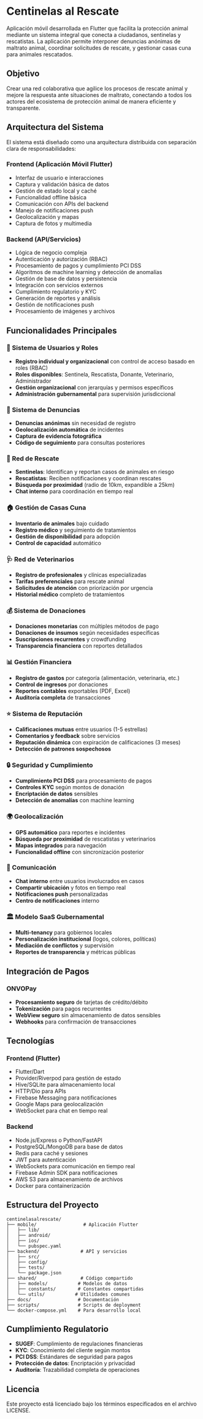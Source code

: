 # Centinelas al Rescate

Aplicación móvil desarrollada en Flutter que facilita la protección animal mediante un sistema integral que conecta a ciudadanos, sentinelas y rescatistas. La aplicación permite interponer denuncias anónimas de maltrato animal, coordinar solicitudes de rescate, y gestionar casas cuna para animales rescatados.

## Objetivo

Crear una red colaborativa que agilice los procesos de rescate animal y mejore la respuesta ante situaciones de maltrato, conectando a todos los actores del ecosistema de protección animal de manera eficiente y transparente.

## Arquitectura del Sistema

El sistema está diseñado como una arquitectura distribuida con separación clara de responsabilidades:

### Frontend (Aplicación Móvil Flutter)
- Interfaz de usuario e interacciones
- Captura y validación básica de datos
- Gestión de estado local y caché
- Funcionalidad offline básica
- Comunicación con APIs del backend
- Manejo de notificaciones push
- Geolocalización y mapas
- Captura de fotos y multimedia

### Backend (API/Servicios)
- Lógica de negocio compleja
- Autenticación y autorización (RBAC)
- Procesamiento de pagos y cumplimiento PCI DSS
- Algoritmos de machine learning y detección de anomalías
- Gestión de base de datos y persistencia
- Integración con servicios externos
- Cumplimiento regulatorio y KYC
- Generación de reportes y análisis
- Gestión de notificaciones push
- Procesamiento de imágenes y archivos

## Funcionalidades Principales

### 🔐 Sistema de Usuarios y Roles
- **Registro individual y organizacional** con control de acceso basado en roles (RBAC)
- **Roles disponibles**: Sentinela, Rescatista, Donante, Veterinario, Administrador
- **Gestión organizacional** con jerarquías y permisos específicos
- **Administración gubernamental** para supervisión jurisdiccional

### 📢 Sistema de Denuncias
- **Denuncias anónimas** sin necesidad de registro
- **Geolocalización automática** de incidentes
- **Captura de evidencia fotográfica**
- **Código de seguimiento** para consultas posteriores

### 🚨 Red de Rescate
- **Sentinelas**: Identifican y reportan casos de animales en riesgo
- **Rescatistas**: Reciben notificaciones y coordinan rescates
- **Búsqueda por proximidad** (radio de 10km, expandible a 25km)
- **Chat interno** para coordinación en tiempo real

### 🏠 Gestión de Casas Cuna
- **Inventario de animales** bajo cuidado
- **Registro médico** y seguimiento de tratamientos
- **Gestión de disponibilidad** para adopción
- **Control de capacidad** automático

### 🩺 Red de Veterinarios
- **Registro de profesionales** y clínicas especializadas
- **Tarifas preferenciales** para rescate animal
- **Solicitudes de atención** con priorización por urgencia
- **Historial médico** completo de tratamientos

### 💰 Sistema de Donaciones
- **Donaciones monetarias** con múltiples métodos de pago
- **Donaciones de insumos** según necesidades específicas
- **Suscripciones recurrentes** y crowdfunding
- **Transparencia financiera** con reportes detallados

### 📊 Gestión Financiera
- **Registro de gastos** por categoría (alimentación, veterinaria, etc.)
- **Control de ingresos** por donaciones
- **Reportes contables** exportables (PDF, Excel)
- **Auditoría completa** de transacciones

### ⭐ Sistema de Reputación
- **Calificaciones mutuas** entre usuarios (1-5 estrellas)
- **Comentarios y feedback** sobre servicios
- **Reputación dinámica** con expiración de calificaciones (3 meses)
- **Detección de patrones sospechosos**

### 🔒 Seguridad y Cumplimiento
- **Cumplimiento PCI DSS** para procesamiento de pagos
- **Controles KYC** según montos de donación
- **Encriptación de datos** sensibles
- **Detección de anomalías** con machine learning

### 🌍 Geolocalización
- **GPS automático** para reportes e incidentes
- **Búsqueda por proximidad** de rescatistas y veterinarios
- **Mapas integrados** para navegación
- **Funcionalidad offline** con sincronización posterior

### 💬 Comunicación
- **Chat interno** entre usuarios involucrados en casos
- **Compartir ubicación** y fotos en tiempo real
- **Notificaciones push** personalizadas
- **Centro de notificaciones** interno

### 🏛️ Modelo SaaS Gubernamental
- **Multi-tenancy** para gobiernos locales
- **Personalización institucional** (logos, colores, políticas)
- **Mediación de conflictos** y supervisión
- **Reportes de transparencia** y métricas públicas

## Integración de Pagos

### ONVOPay
- **Procesamiento seguro** de tarjetas de crédito/débito
- **Tokenización** para pagos recurrentes
- **WebView seguro** sin almacenamiento de datos sensibles
- **Webhooks** para confirmación de transacciones

## Tecnologías

### Frontend (Flutter)
- Flutter/Dart
- Provider/Riverpod para gestión de estado
- Hive/SQLite para almacenamiento local
- HTTP/Dio para APIs
- Firebase Messaging para notificaciones
- Google Maps para geolocalización
- WebSocket para chat en tiempo real

### Backend
- Node.js/Express o Python/FastAPI
- PostgreSQL/MongoDB para base de datos
- Redis para caché y sesiones
- JWT para autenticación
- WebSockets para comunicación en tiempo real
- Firebase Admin SDK para notificaciones
- AWS S3 para almacenamiento de archivos
- Docker para containerización

## Estructura del Proyecto

```
centinelasalrescate/
├── mobile/                 # Aplicación Flutter
│   ├── lib/
│   ├── android/
│   ├── ios/
│   └── pubspec.yaml
├── backend/               # API y servicios
│   ├── src/
│   ├── config/
│   ├── tests/
│   └── package.json
├── shared/                # Código compartido
│   ├── models/           # Modelos de datos
│   ├── constants/        # Constantes compartidas
│   └── utils/           # Utilidades comunes
├── docs/                 # Documentación
├── scripts/              # Scripts de deployment
└── docker-compose.yml    # Para desarrollo local
```

## Cumplimiento Regulatorio

- **SUGEF**: Cumplimiento de regulaciones financieras
- **KYC**: Conocimiento del cliente según montos
- **PCI DSS**: Estándares de seguridad para pagos
- **Protección de datos**: Encriptación y privacidad
- **Auditoría**: Trazabilidad completa de operaciones

## Licencia

Este proyecto está licenciado bajo los términos especificados en el archivo LICENSE.
